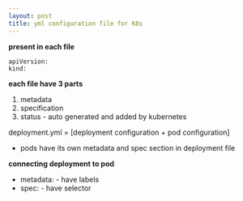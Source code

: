 ```yaml
---
layout: post
title: yml configuration file for K8s
---
```


**present in each file**
```
apiVersion:
kind:
```

**each file have 3 parts**
1. metadata
2. specification
3. status - auto generated and added by kubernetes

deployment.yml = [deployment configuration + pod configuration]
   - pods have its own metadata and spec section in deployment file

**connecting deployment to pod**
   - metadata: - have labels
   - spec: - have selector
